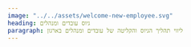 ```yaml
---
image: "../../assets/welcome-new-employee.svg"
heading: גיוס עובדים ומנהלים
paragraph: ליווי תהליך הגיוס והקליטה של עובדים ומנהלים בארגון
---
```

